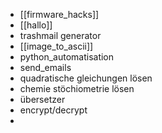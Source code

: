 - [[firmware_hacks]]
- [[hallo]]
- trashmail generator
- [[image_to_ascii]]
- python_automatisation
- send_emails
- quadratische gleichungen lösen
- chemie stöchiometrie lösen
- übersetzer
- encrypt/decrypt
- 